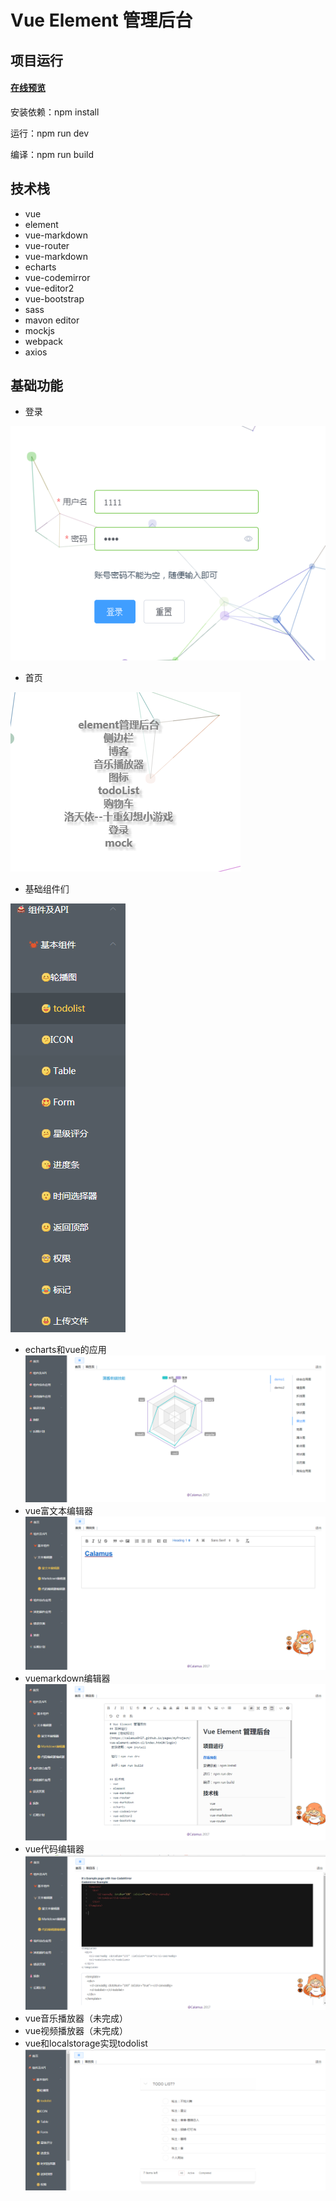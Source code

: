 # Vue Element 管理后台
## 项目运行
#### [在线预览](https://calamus0427.github.io/pages/myProject/vue-element-admin-cl/index.html#/login)
 安装依赖：npm install

 运行：npm run dev

 编译：npm run build


## 技术栈
- vue
- element
- vue-markdown
- vue-router
- vue-markdown
- echarts
- vue-codemirror
- vue-editor2
- vue-bootstrap
- sass
- mavon editor
- mockjs
- webpack
- axios

## 基础功能
- 登录

![image](./img/login.png)
- 首页

![image](./img/index.png)
- 基础组件们

![image](./img/nav.png)
- echarts和vue的应用
![image](./img/echarts.png)
- vue富文本编辑器
![image](./img/rich.png)
- vuemarkdown编辑器
![image](./img/markdown.png)
- vue代码编辑器
![image](./img/code.png)
- vue音乐播放器（未完成）
- vue视频播放器（未完成）
- vue和localstorage实现todolist
![image](./img/todolist.png)
